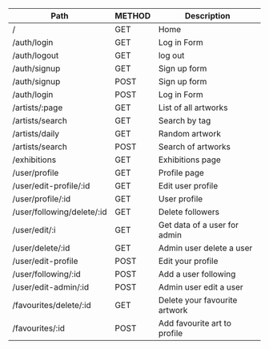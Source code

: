 | Path                       | METHOD | Description                   |
| -------------------------- | ------ | ----------------------------- |
| /                          | GET    | Home                          |
| /auth/login                | GET    | Log in Form                   |
| /auth/logout               | GET    | log out                       |
| /auth/signup               | GET    | Sign up form                  |
| /auth/signup               | POST   | Sign up form                  |
| /auth/login                | POST   | Log in Form                   |
| /artists/:page             | GET    | List of all artworks          |
| /artists/search            | GET    | Search by tag                 |
| /artists/daily             | GET    | Random artwork                |
| /artists/search            | POST   | Search of artworks            |
| /exhibitions               | GET    | Exhibitions page              |
| /user/profile              | GET    | Profile page                  |
| /user/edit-profile/:id     | GET    | Edit user profile             |
| /user/profile/:id          | GET    | User profile                  |
| /user/following/delete/:id | GET    | Delete followers              |
| /user/edit/:i              | GET    | Get data of a user for admin  |
| /user/delete/:id           | GET    | Admin user delete a user      |
| /user/edit-profile         | POST   | Edit your profile             |
| /user/following/:id        | POST   | Add a user following          |
| /user/edit-admin/:id       | POST   | Admin user edit a user        |
| /favourites/delete/:id     | GET    | Delete your favourite artwork |
| /favourites/:id            | POST   | Add favourite art to profile  |
